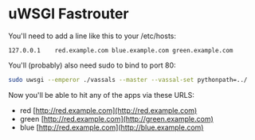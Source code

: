 # uWSGI Fastrouter

You'll need to add a line like this to your /etc/hosts:

 ```
 127.0.0.1    red.example.com blue.example.com green.example.com
 ```

You'll (probably) also need sudo to bind to port 80:

```bash
sudo uwsgi --emperor ./vassals --master --vassal-set pythonpath=../
```

Now you'll be able to hit any of the apps via these URLS:

  - red [http://red.example.com](http://red.example.com)
  - green [http://red.example.com](http://green.example.com)
  - blue [http://red.example.com](http://blue.example.com)

